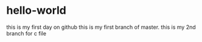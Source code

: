# hello-world
this is my first day on github
this is my first branch of master.
this is my 2nd branch for c file
